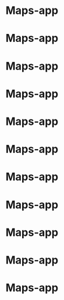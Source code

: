 # Maps-app
# Maps-app
# Maps-app
# Maps-app
# Maps-app
# Maps-app
# Maps-app
# Maps-app
# Maps-app
# Maps-app
# Maps-app
